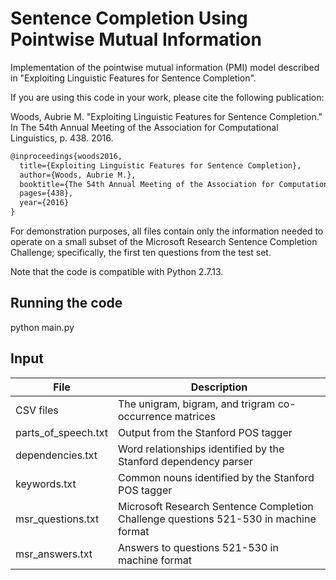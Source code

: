 # Sentence Completion Using Pointwise Mutual Information

Implementation of the pointwise mutual information (PMI) model described in "Exploiting Linguistic Features for Sentence Completion".

If you are using this code in your work, please cite the following publication:

Woods, Aubrie M. "Exploiting Linguistic Features for Sentence Completion." In The 54th Annual Meeting of the Association for Computational Linguistics, p. 438. 2016.

```latex
@inproceedings{woods2016,
  title={Exploiting Linguistic Features for Sentence Completion},
  author={Woods, Aubrie M.},
  booktitle={The 54th Annual Meeting of the Association for Computational Linguistics},
  pages={438},
  year={2016}
}
```

For demonstration purposes, all files contain only the information needed to operate on a small subset of the Microsoft Research Sentence
Completion Challenge; specifically, the first ten questions from the test set.  

Note that the code is compatible with Python 2.7.13.


## Running the code

python main.py


## Input

File  | Description
------------- | -------------
CSV files  | The unigram, bigram, and trigram co-occurrence matrices
parts_of_speech.txt  | Output from the Stanford POS tagger
dependencies.txt | Word relationships identified by the Stanford dependency parser 
keywords.txt | Common nouns identified by the Stanford POS tagger
msr_questions.txt | Microsoft Research Sentence Completion Challenge questions 521-530 in machine format
msr_answers.txt | Answers to questions 521-530 in machine format



